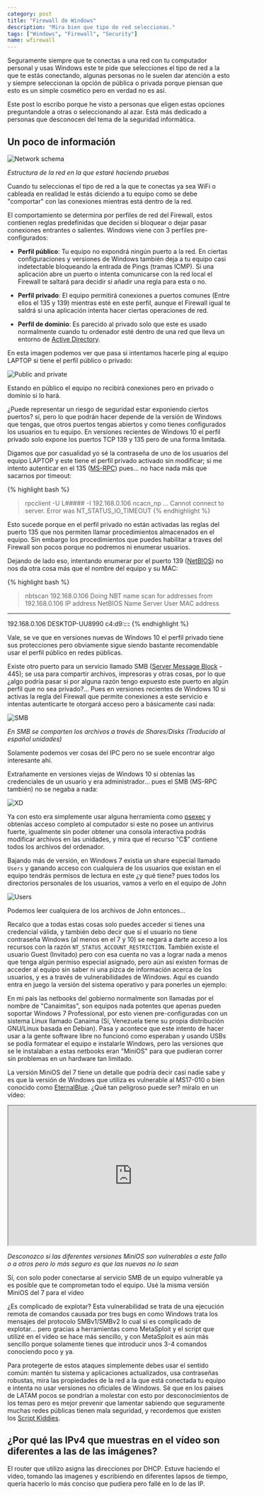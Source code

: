 ```yaml
---
category: post
title: "Firewall de Windows"
description: "Mira bien que tipo de red seleccionas."
tags: ["Windows", "Firewall", "Security"]
name: wfirewall
---
```


Seguramente siempre que te conectas a una red con tu computador personal y usas Windows este te pide que selecciones el tipo de red a la que te estás conectando, algunas personas no le suelen dar atención a esto y siempre seleccionan la opción de pública o privada porque piensan que esto es un simple cosmético pero en verdad no es así.

Este post lo escribo porque he visto a personas que eligen estas opciones preguntandole a otras o seleccionando al azar. Está más dedicado a personas que desconocen del tema de la seguridad informática.

<h2>Un poco de información</h2>

![Network schema](/assets/posts/wfirewall/network-schema.png)

*Estructura de la red en la que estaré haciendo pruebas*

Cuando tu seleccionas el tipo de red a la que te conectas ya sea WiFi o cableada en realidad le estás diciendo a tu equipo como se debe "comportar" con las conexiones mientras está dentro de la red.

El comportamiento se determina por perfiles de red del Firewall, estos contienen reglas predefinidas que deciden si bloquear o dejar pasar conexiones entrantes o salientes. Windows viene con 3 perfiles pre-configurados:

- **Perfil público**: Tu equipo no expondrá ningún puerto a la red. En ciertas configuraciones y versiones de Windows también deja a tu equipo casi indetectable bloqueando la entrada de Pings (tramas ICMP). Si una aplicación abre un puerto o intenta comunicarse con la red local el Firewall te saltará para decidir si añadir una regla para esta o no.

- **Perfil privado**: El equipo permitirá conexiones a puertos comunes (Entre ellos el 135 y 139) mientras esté en este perfil, aunque el Firewall igual te saldrá si una aplicación intenta hacer ciertas operaciones de red.

- **Perfil de dominio**: Es parecido al privado solo que este es usado normalmente cuando tu ordenador esté dentro de una red que lleva un entorno de [Active Directory](https://es.wikipedia.org/wiki/Active_Directory).

En esta imagen podemos ver que pasa si intentamos hacerle ping al equipo LAPTOP si tiene el perfil público o privado:

![Public and private](/assets/posts/wfirewall/ping.png)

Estando en público el equipo no recibirá conexiones pero en privado o dominio si lo hará.

¿Puede representar un riesgo de seguridad estar exponiendo ciertos puertos? sí, pero lo que podrán hacer depende de la versión de Windows que tengas, que otros puertos tengas abiertos y como tienes configurados los usuarios en tu equipo. En versiones recientes de Windows 10 el perfil privado solo expone los puertos TCP 139 y 135 pero de una forma limitada.

Digamos que por casualidad yo sé la contraseña de uno de los usuarios del equipo LAPTOP y este tiene el perfil privado activado sin modificar; si me intento autenticar en el 135 ([MS-RPC](https://learn.microsoft.com/es-es/windows/win32/rpc/rpc-start-page)) pues... no hace nada más que sacarnos por timeout:

{% highlight bash %}
> rpcclient -U L##### -I 192.168.0.106 ncacn_np
...
Cannot connect to server.  Error was NT_STATUS_IO_TIMEOUT
{% endhighlight %}

Esto sucede porque en el perfil privado no están activadas las reglas del puerto 135 que nos permiten llamar procedimientos almacenados en el equipo. Sin embargo los procedimientos que puedes habilitar a traves del Firewall son pocos porque no podremos ni enumerar usuarios.

Dejando de lado eso, intentando enumerar por el puerto 139 ([NetBIOS](https://es.wikipedia.org/wiki/NetBIOS)) no nos da otra cosa más que el nombre del equipo y su MAC:

{% highlight bash %}
> nbtscan 192.168.0.106
Doing NBT name scan for addresses from 192.168.0.106                                                                                                  IP address       NetBIOS Name     Server    User             MAC address
------------------------------------------------------------------------------
192.168.0.106    DESKTOP-UU8990  <server>  <unknown>        c4:d9:**:**:**:**
{% endhighlight %}

Vale, se ve que en versiones nuevas de Windows 10 el perfil privado tiene sus protecciones pero obviamente sigue siendo bastante recomendable usar el perfil público en redes públicas.

Existe otro puerto para un servicio llamado SMB ([Server Message Block](https://es.wikipedia.org/wiki/Server_Message_Block) - 445); se usa para compartir archivos, impresoras y otras cosas, por lo que ¿algo podría pasar si por alguna razón tengo expuesto este puerto en algún perfil que no sea privado?... Pues en versiones recientes de Windows 10 si activas la regla del Firewall que permite conexiones a este servicio e intentas autenticarte te otorgará acceso pero a básicamente casi nada:

![SMB](/assets/posts/wfirewall/smb1.png)

*En SMB se comparten los archivos a través de Shares/Disks (Traducido al español unidades)*

Solamente podemos ver cosas del IPC pero no se suele encontrar algo interesante ahí.

Extrañamente en versiones viejas de Windows 10 si obtenías las credenciales de un usuario y era administrador... pues el SMB (MS-RPC también) no se negaba a nada:

![XD](/assets/posts/wfirewall/admin.png)

Ya con esto era simplemente usar alguna herramienta como [psexec](https://github.com/fortra/impacket/blob/master/examples/psexec.py) y obtenías acceso completo al computador si este no posee un antivirus fuerte, igualmente sin poder obtener una consola interactiva podrás modificar archivos en las unidades, y mira que el recurso "C$" contiene todos los archivos del ordenador.

Bajando más de versión, en Windows 7 existia un share especial llamado `Users` y ganando acceso con cualquiera de los usuarios que existan en el equipo tendrás permisos de lectura en este ¿y qué tiene? pues todos los directorios personales de los usuarios, vamos a verlo en el equipo de John

![Users](/assets/posts/wfirewall/smb2.png)

Podemos leer cualquiera de los archivos de John entonces...

Recalco que a todas estas cosas solo puedes acceder si tienes una credencial válida, y también debo decir que si el usuario no tiene contraseña Windows (al menos en el 7 y 10) se negará a darte acceso a los recursos con la razón `NT_STATUS_ACCOUNT_RESTRICTION`. También existe el usuario Guest (Invitado) pero con esa cuenta no vas a lograr nada a menos que tenga algún permiso especial asignado, pero aún así existen formas de acceder al equipo sin saber ni una pizca de informacíón acerca de los usuarios, y es a través de vulnerabilidades de Windows. Aquí es cuando entra en juego la versión del sistema operativo y para ponerles un ejemplo:

En mi país las netbooks del gobierno normalmente son llamadas por el nombre de "Canaimitas", son equipos nada potentes que apenas pueden soportar Windows 7 Professional, por esto vienen pre-configuradas con un sistema Linux llamado Canaima (Sí, Venezuela tiene su propia distribución GNU/Linux basada en Debian). Pasa y acontece que este intento de hacer usar a la gente software libre no funcionó como esperaban y usando USBs se podía formatear el equipo e instalarle Windows, pero las versiones que se le instalaban a estas netbooks eran "MiniOS" para que pudieran correr sin problemas en un hardware tan limitado.

La versión MiniOS del 7 tiene un detalle que podría decir casi nadie sabe y es que la versión de Windows que utiliza es vulnerable al MS17-010 o bien conocido como [EternalBlue](https://es.wikipedia.org/wiki/EternalBlue). ¿Qué tan peligroso puede ser? míralo en un vídeo:

<iframe class="video" width="560" height="315" src="https://www.youtube.com/embed/5KczMJGd418" title="YouTube video player" allow="accelerometer; autoplay; clipboard-write; encrypted-media; gyroscope; picture-in-picture; web-share" allowfullscreen></iframe>

*Desconozco si las diferentes versiones MiniOS son vulnerables a este fallo o a otros pero lo más seguro es que las nuevas no lo sean*

Sí, con solo poder conectarse al servicio SMB de un equipo vulnerable ya es posible que te comprometan todo el equipo. Usé la misma versión MiniOS del 7 para el vídeo

¿Es complicado de explotar? Esta vulnerabilidad se trata de una ejecución remota de comandos causada por tres bugs en como Windows trata los mensajes del protocolo SMBv1/SMBv2 lo cual si es complicado de explotar... pero gracias a herramientas como MetaSploit y el script que utilizé en el vídeo se hace más sencillo, y con MetaSploit es aún más sencillo porque solamente tienes que introducir unos 3-4 comandos conociendo poco y ya.

Para protegerte de estos ataques simplemente debes usar el sentido común: mantén tu sistema y aplicaciones actualizados, usa contraseñas robustas, mira las propiedades de la red a la que está conectada tu equipo e intenta no usar versiones no oficiales de Windows. Sé que en los paises de LATAM pocos se pondrían a molestar con esto por desconocimientos de los temas pero es mejor prevenir que lamentar sabiendo que seguramente muchas redes públicas tienen mala seguridad, y recordemos que existen los [Script Kiddies](https://es.wikipedia.org/wiki/Script_kiddie).

<h2>¿Por qué las IPv4 que muestras en el vídeo son diferentes a las de las imágenes?</h2>

El router que utilizo asigna las direcciones por DHCP. Estuve haciendo el vídeo, tomando las imagenes y escribiendo en diferentes lapsos de tiempo, quería hacerlo lo más conciso que pudiera pero fallé en lo de las IP.














